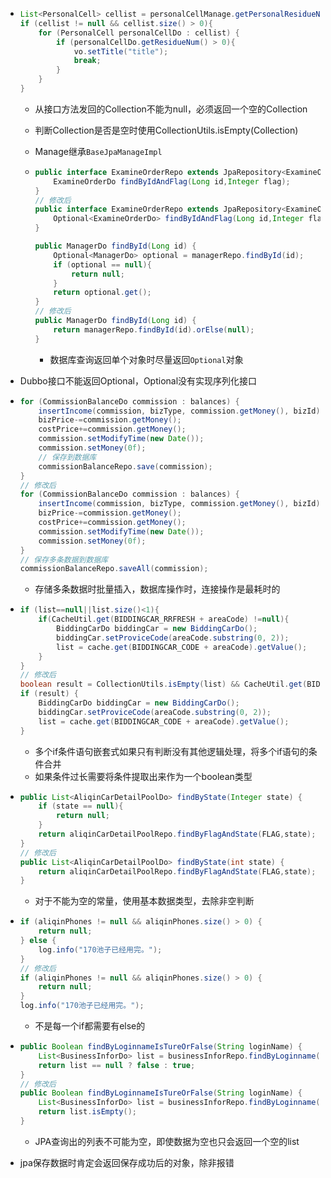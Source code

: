 - ```java
  List<PersonalCell> cellist = personalCellManage.getPersonalResidueNumList(mobile);
  if (cellist != null && cellist.size() > 0){
      for (PersonalCell personalCellDo : cellist) {
          if (personalCellDo.getResidueNum() > 0){
              vo.setTitle("title");
              break;
          }
      }
  }
  ```

  - 从接口方法发回的Collection不能为null，必须返回一个空的Collection
  - 判断Collection是否是空时使用CollectionUtils.isEmpty(Collection)

  - Manage继承`BaseJpaManageImpl`

  - ```java
    public interface ExamineOrderRepo extends JpaRepository<ExamineOrderDo,Long> {
        ExamineOrderDo findByIdAndFlag(Long id,Integer flag);
    }
    // 修改后
    public interface ExamineOrderRepo extends JpaRepository<ExamineOrderDo,Long> {
        Optional<ExamineOrderDo> findByIdAndFlag(Long id,Integer flag);
    }
    
    public ManagerDo findById(Long id) {
        Optional<ManagerDo> optional = managerRepo.findById(id);
        if (optional == null){
            return null;
        }
        return optional.get();
    }
    // 修改后
    public ManagerDo findById(Long id) {
        return managerRepo.findById(id).orElse(null);
    }
    ```

    - 数据库查询返回单个对象时尽量返回`Optional`对象

- Dubbo接口不能返回Optional，Optional没有实现序列化接口

- ```java
  for (CommissionBalanceDo commission : balances) {
      insertIncome(commission, bizType, commission.getMoney(), bizId);
      bizPrice-=commission.getMoney();
      costPrice+=commission.getMoney();
      commission.setModifyTime(new Date());
      commission.setMoney(0f);
      // 保存到数据库
      commissionBalanceRepo.save(commission);
  }
  // 修改后
  for (CommissionBalanceDo commission : balances) {
      insertIncome(commission, bizType, commission.getMoney(), bizId);
      bizPrice-=commission.getMoney();
      costPrice+=commission.getMoney();
      commission.setModifyTime(new Date());
      commission.setMoney(0f);
  }
  // 保存多条数据到数据库
  commissionBalanceRepo.saveAll(commission);
  ```

  - 存储多条数据时批量插入，数据库操作时，连接操作是最耗时的

- ```java
  if (list==null||list.size()<1){
      if(CacheUtil.get(BIDDINGCAR_RRFRESH + areaCode) !=null){
          BiddingCarDo biddingCar = new BiddingCarDo();
          biddingCar.setProviceCode(areaCode.substring(0, 2));
          list = cache.get(BIDDINGCAR_CODE + areaCode).getValue();
      }
  }
  // 修改后
  boolean result = CollectionUtils.isEmpty(list) && CacheUtil.get(BIDDINGCAR_RRFRESH + areaCode) !=null;
  if (result) {
      BiddingCarDo biddingCar = new BiddingCarDo();
      biddingCar.setProviceCode(areaCode.substring(0, 2));
      list = cache.get(BIDDINGCAR_CODE + areaCode).getValue();
  }
  ```
  - 多个if条件语句嵌套式如果只有判断没有其他逻辑处理，将多个if语句的条件合并
  - 如果条件过长需要将条件提取出来作为一个boolean类型

- ```java
  public List<AliqinCarDetailPoolDo> findByState(Integer state) {
      if (state == null){
          return null;
      }
      return aliqinCarDetailPoolRepo.findByFlagAndState(FLAG,state);
  }
  // 修改后
  public List<AliqinCarDetailPoolDo> findByState(int state) {
      return aliqinCarDetailPoolRepo.findByFlagAndState(FLAG,state);
  }
  ```
  - 对于不能为空的常量，使用基本数据类型，去除非空判断

- ```java
  if (aliqinPhones != null && aliqinPhones.size() > 0) {
      return null;
  } else {
      log.info("170池子已经用完。");
  }
  // 修改后
  if (aliqinPhones != null && aliqinPhones.size() > 0) {
      return null;
  }
  log.info("170池子已经用完。");
  ```
  - 不是每一个if都需要有else的

- ```java
  public Boolean findByLoginnameIsTureOrFalse(String loginName) {
      List<BusinessInforDo> list = businessInforRepo.findByLoginname(loginName);
      return list == null ? false : true;
  }
  // 修改后
  public Boolean findByLoginnameIsTureOrFalse(String loginName) {
      List<BusinessInforDo> list = businessInforRepo.findByLoginname(loginName);
      return list.isEmpty();
  }
  ```
  - JPA查询出的列表不可能为空，即使数据为空也只会返回一个空的list

- jpa保存数据时肯定会返回保存成功后的对象，除非报错
